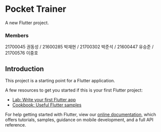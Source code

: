 # Pocket Trainer

A new Flutter project.

### Members

21700045 권동성 / 21600285 박재현 / 21700302 박준석 / 21600447 유승준 / 21700576 이중호


## Introduction


This project is a starting point for a Flutter application.

A few resources to get you started if this is your first Flutter project:

- [Lab: Write your first Flutter app](https://flutter.dev/docs/get-started/codelab)
- [Cookbook: Useful Flutter samples](https://flutter.dev/docs/cookbook)

For help getting started with Flutter, view our
[online documentation](https://flutter.dev/docs), which offers tutorials,
samples, guidance on mobile development, and a full API reference.
